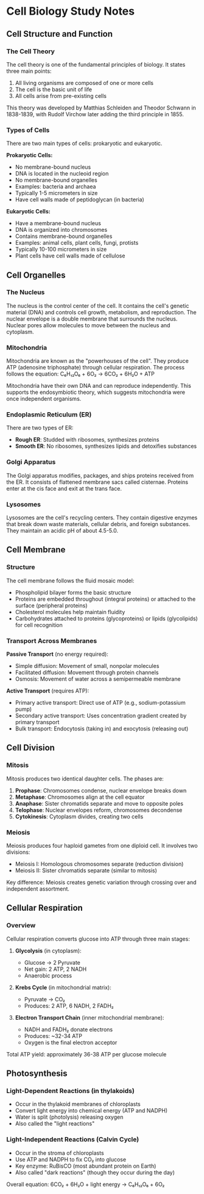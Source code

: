 # Cell Biology Study Notes

## Cell Structure and Function

### The Cell Theory

The cell theory is one of the fundamental principles of biology. It states three main points:
1. All living organisms are composed of one or more cells
2. The cell is the basic unit of life
3. All cells arise from pre-existing cells

This theory was developed by Matthias Schleiden and Theodor Schwann in 1838-1839, with Rudolf Virchow later adding the third principle in 1855.

### Types of Cells

There are two main types of cells: prokaryotic and eukaryotic.

**Prokaryotic Cells:**
- No membrane-bound nucleus
- DNA is located in the nucleoid region
- No membrane-bound organelles
- Examples: bacteria and archaea
- Typically 1-5 micrometers in size
- Have cell walls made of peptidoglycan (in bacteria)

**Eukaryotic Cells:**
- Have a membrane-bound nucleus
- DNA is organized into chromosomes
- Contains membrane-bound organelles
- Examples: animal cells, plant cells, fungi, protists
- Typically 10-100 micrometers in size
- Plant cells have cell walls made of cellulose

## Cell Organelles

### The Nucleus
The nucleus is the control center of the cell. It contains the cell's genetic material (DNA) and controls cell growth, metabolism, and reproduction. The nuclear envelope is a double membrane that surrounds the nucleus. Nuclear pores allow molecules to move between the nucleus and cytoplasm.

### Mitochondria
Mitochondria are known as the "powerhouses of the cell". They produce ATP (adenosine triphosphate) through cellular respiration. The process follows the equation:
C₆H₁₂O₆ + 6O₂ → 6CO₂ + 6H₂O + ATP

Mitochondria have their own DNA and can reproduce independently. This supports the endosymbiotic theory, which suggests mitochondria were once independent organisms.

### Endoplasmic Reticulum (ER)
There are two types of ER:
- **Rough ER**: Studded with ribosomes, synthesizes proteins
- **Smooth ER**: No ribosomes, synthesizes lipids and detoxifies substances

### Golgi Apparatus
The Golgi apparatus modifies, packages, and ships proteins received from the ER. It consists of flattened membrane sacs called cisternae. Proteins enter at the cis face and exit at the trans face.

### Lysosomes
Lysosomes are the cell's recycling centers. They contain digestive enzymes that break down waste materials, cellular debris, and foreign substances. They maintain an acidic pH of about 4.5-5.0.

## Cell Membrane

### Structure
The cell membrane follows the fluid mosaic model:
- Phospholipid bilayer forms the basic structure
- Proteins are embedded throughout (integral proteins) or attached to the surface (peripheral proteins)
- Cholesterol molecules help maintain fluidity
- Carbohydrates attached to proteins (glycoproteins) or lipids (glycolipids) for cell recognition

### Transport Across Membranes

**Passive Transport** (no energy required):
- Simple diffusion: Movement of small, nonpolar molecules
- Facilitated diffusion: Movement through protein channels
- Osmosis: Movement of water across a semipermeable membrane

**Active Transport** (requires ATP):
- Primary active transport: Direct use of ATP (e.g., sodium-potassium pump)
- Secondary active transport: Uses concentration gradient created by primary transport
- Bulk transport: Endocytosis (taking in) and exocytosis (releasing out)

## Cell Division

### Mitosis
Mitosis produces two identical daughter cells. The phases are:
1. **Prophase**: Chromosomes condense, nuclear envelope breaks down
2. **Metaphase**: Chromosomes align at the cell equator
3. **Anaphase**: Sister chromatids separate and move to opposite poles
4. **Telophase**: Nuclear envelopes reform, chromosomes decondense
5. **Cytokinesis**: Cytoplasm divides, creating two cells

### Meiosis
Meiosis produces four haploid gametes from one diploid cell. It involves two divisions:
- Meiosis I: Homologous chromosomes separate (reduction division)
- Meiosis II: Sister chromatids separate (similar to mitosis)

Key difference: Meiosis creates genetic variation through crossing over and independent assortment.

## Cellular Respiration

### Overview
Cellular respiration converts glucose into ATP through three main stages:

1. **Glycolysis** (in cytoplasm):
   - Glucose → 2 Pyruvate
   - Net gain: 2 ATP, 2 NADH
   - Anaerobic process

2. **Krebs Cycle** (in mitochondrial matrix):
   - Pyruvate → CO₂
   - Produces: 2 ATP, 6 NADH, 2 FADH₂

3. **Electron Transport Chain** (inner mitochondrial membrane):
   - NADH and FADH₂ donate electrons
   - Produces: ~32-34 ATP
   - Oxygen is the final electron acceptor

Total ATP yield: approximately 36-38 ATP per glucose molecule

## Photosynthesis

### Light-Dependent Reactions (in thylakoids)
- Occur in the thylakoid membranes of chloroplasts
- Convert light energy into chemical energy (ATP and NADPH)
- Water is split (photolysis) releasing oxygen
- Also called the "light reactions"

### Light-Independent Reactions (Calvin Cycle)
- Occur in the stroma of chloroplasts
- Use ATP and NADPH to fix CO₂ into glucose
- Key enzyme: RuBisCO (most abundant protein on Earth)
- Also called "dark reactions" (though they occur during the day)

Overall equation: 6CO₂ + 6H₂O + light energy → C₆H₁₂O₆ + 6O₂
